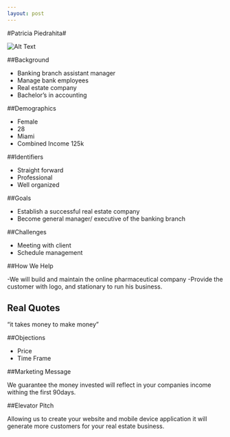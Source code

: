 ```yaml
---
layout: post
---
```

#Patricia Piedrahita#

![Alt Text](http://scontent.cdninstagram.com/hphotos-xaf1/t51.2885-15/s306x306/e15/11018503_317807098429972_1531052292_n.jpg)




##Background

* Banking branch assistant manager
* Manage bank employees
* Real estate company
* Bachelor’s in accounting

##Demographics 

* Female
* 28
* Miami
* Combined Income 125k

##Identifiers

* Straight forward
* Professional
* Well organized

##Goals

* Establish a successful real estate company 
* Become general manager/ executive of the banking branch

##Challenges

* Meeting with client
* Schedule management 

##How We Help

-We will build and maintain the online pharmaceutical company
-Provide the customer with logo, and stationary to run his business.

## Real Quotes

“it takes money to make money”

##Objections

* Price
* Time Frame 

##Marketing Message
 
We guarantee the money invested will reflect in your companies income withing the first 90days.


##Elevator Pitch

Allowing us to create your website and mobile device application it will generate more customers for your real estate business.









